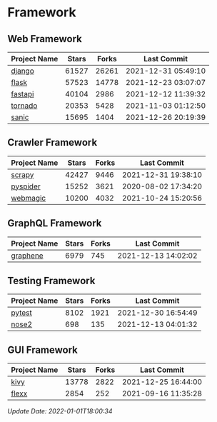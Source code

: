 # Framework

## Web Framework
| Project Name | Stars | Forks | Last Commit |
| ------------ | ----- | ----- | ----------- |
| [django](https://github.com/django/django) | 61527 | 26261 | 2021-12-31 05:49:10 |
| [flask](https://github.com/pallets/flask) | 57523 | 14778 | 2021-12-23 03:07:07 |
| [fastapi](https://github.com/tiangolo/fastapi) | 40104 | 2986 | 2021-12-12 11:39:32 |
| [tornado](https://github.com/tornadoweb/tornado) | 20353 | 5428 | 2021-11-03 01:12:50 |
| [sanic](https://github.com/sanic-org/sanic) | 15695 | 1404 | 2021-12-26 20:19:39 |

## Crawler Framework
| Project Name | Stars | Forks | Last Commit |
| ------------ | ----- | ----- | ----------- |
| [scrapy](https://github.com/scrapy/scrapy) | 42427 | 9446 | 2021-12-31 19:38:10 |
| [pyspider](https://github.com/binux/pyspider) | 15252 | 3621 | 2020-08-02 17:34:20 |
| [webmagic](https://github.com/code4craft/webmagic) | 10200 | 4032 | 2021-10-24 15:20:56 |

## GraphQL Framework
| Project Name | Stars | Forks | Last Commit |
| ------------ | ----- | ----- | ----------- |
| [graphene](https://github.com/graphql-python/graphene) | 6979 | 745 | 2021-12-13 14:02:02 |

## Testing Framework
| Project Name | Stars | Forks | Last Commit |
| ------------ | ----- | ----- | ----------- |
| [pytest](https://github.com/pytest-dev/pytest) | 8102 | 1921 | 2021-12-30 16:54:49 |
| [nose2](https://github.com/nose-devs/nose2) | 698 | 135 | 2021-12-13 04:01:32 |

## GUI Framework
| Project Name | Stars | Forks | Last Commit |
| ------------ | ----- | ----- | ----------- |
| [kivy](https://github.com/kivy/kivy) | 13778 | 2822 | 2021-12-25 16:44:00 |
| [flexx](https://github.com/flexxui/flexx) | 2854 | 252 | 2021-09-16 11:35:28 |

*Update Date: 2022-01-01T18:00:34*